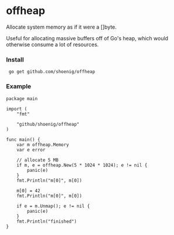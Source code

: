 # offheap

Allocate system memory as if it were a []byte. 

Useful for allocating massive buffers off of Go's heap, which would otherwise consume a lot of resources.

### Install
     go get github.com/shoenig/offheap

### Example

    package main

    import (
    	"fmt"

	    "github/shoenig/offheap"
    )

    func main() {
    	var m offheap.Memory 
	    var e error
	
	    // allocate 5 MB
	    if m, e = offheap.New(5 * 1024 * 1024); e != nil {
    		panic(e)
	    } 
	    fmt.Println("m[0]", m[0])

	    m[0] = 42
	    fmt.Println("m[0]", m[0])

	    if e = m.Unmap(); e != nil {
		    panic(e)
	    }
	    fmt.Println("finished")
    }



